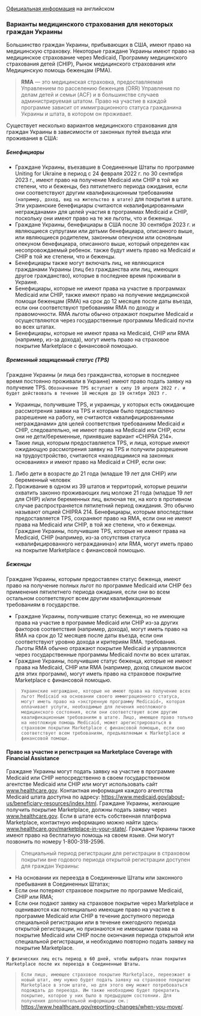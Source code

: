 [Официальная информация](https://drive.google.com/file/d/1iXQet8BXt2HByZq2_iSfFeNSy4qS3spr/view?usp=sharing) на английском
### Варианты медицинского страхования для некоторых граждан Украины
Большинство граждан Украины, прибывающих в США, имеют право на медицинскую страховку. Некоторые граждане Украины имеют право на медицинское страхование через Medicaid, Программу медицинского страхования детей (CHIP), Рынок медицинского страхования или Медицинскую помощь беженцам (РМА).
>**RMA** — это медицинская страховка, предоставляемая Управлением по расселению беженцев (ORR) Управления по делам детей и семьи (ACF) и в большинстве случаев администрируемая штатом. Право на участие в каждой программе зависит от иммиграционного статуса гражданина Украины и штата, в котором он проживает.

Существует несколько вариантов медицинского страхования для граждан Украины в зависимости от законных путей въезда или проживания в США:
##### **Бенефициары**
* Граждане Украины, въехавшие в Соединенные Штаты по программе Uniting for Ukraine в период с 24 февраля 2022 г. по 30 сентября 2023 г., имеют право на получение Medicaid или CHIP в той же степени, что и беженцы, без пятилетнего периода ожидания, если они соответствуют другим квалификационным требованиям `(например, доход, вид на жительство в штате)` для покрытия в штате. Эти украинские бенефициары считаются «квалифицированными негражданами» для целей участия в программах Medicaid и CHIP, поскольку они имеют право на те же льготы, что и беженцы.
* Граждане Украины, бенефициары в США после 30 сентября 2023 г. и являющиеся супругами или детьми бенефициара, описанного выше, или являющиеся родителем, законным опекуном или основным опекуном бенефициара, описанного выше, который определен как несопровождаемый ребенок. также будут иметь право на Medicaid и CHIP в той же степени, что и беженцы.
* Бенефициары также могут включать лиц, не являющихся гражданами Украины (лиц без гражданства или лиц, имеющих другое гражданство), которые в последнее время проживали в Украине.
* Бенефициары, которые не имеют права на участие в программах Medicaid или CHIP, также имеют право на получение медицинской помощи беженцам (RMA) на срок до 12 месяцев после даты въезда, если они соответствуют требованиям RMA по доходу и правомочности. RMA льготы обычно отражают покрытие Medicaid и осуществляются через государственные программы Medicaid почти во всех штатах.
* Бенефициары, которые не имеют права на Medicaid, CHIP или RMA (например, из-за дохода), могут иметь право на страховое покрытие Marketplace с финансовой помощью.
##### Временный защищенный статус (TPS) 
Граждане Украины (и лица без гражданства, которые в последнее время постоянно проживали в Украине) имеют право подать заявку на получение TPS. `Обозначение TPS вступает в силу 19 апреля 2022 г. и будет действовать в течение 18 месяцев до 19 октября 2023 г.`
* Украинцы, получившие TPS, и украинцы, у которых есть ожидающие рассмотрения заявки на TPS и которым было предоставлено разрешение на работу, не считаются «квалифицированными негражданами» для целей соответствия требованиям Medicaid и CHIP, следовательно, не имеют права на Medicaid или CHIP, если они не дети/беременные, принявшие вариант «CHIPRA 214».
* Такие лица, которым предоставляется TPS, и лица, которые имеют ожидающую рассмотрения заявку на TPS и получили разрешение на трудоустройство, считаются «находящимися на законных основаниях» и имеют право на Medicaid и CHIP, если они:
1. Либо дети в возрасте до 21 года (младше 19 лет для CHIP) или беременный человек
2. Проживание в одном из 39 штатов и территорий, которые решили охватить законно проживающих лиц моложе 21 года (младше 19 лет для CHIP) и/или беременных лиц, включая тех, на кого в противном случае распространяется пятилетний период ожидания. Это обычно называют опцией CHIPRA 214. Бенефициары, которым впоследствии предоставляется TPS, сохраняют право на RMA, если они не имеют права на Medicaid или CHIP, в той же степени, что и беженцы. Граждане Украины, получившие TPS, которые не имеют права на Medicaid, CHIP (например, из-за отсутствия статуса «квалифицированного негражданина») или RMA, могут иметь право на покрытие Marketplace с финансовой помощью.
##### Беженцы
Граждане Украины, которым предоставлен статус беженца, имеют право на получение полных льгот по программе Medicaid или CHIP без применения пятилетнего периода ожидания, если они во всем остальном соответствуют всем другим квалификационным требованиям в государстве.
* Граждане Украины, получившие статус беженца, но не имеющие права на участие в программе Medicaid или CHIP из-за других факторов соответствия (например, дохода), могут иметь право на RMA на срок до 12 месяцев после даты въезда, если они соответствуют уровню дохода и критериям RMA. требования. Льготы RMA обычно отражают покрытие Medicaid и управляются через государственные программы Medicaid почти во всех штатах.
* Граждане Украины, получившие статус беженца, которые не имеют права на Medicaid, CHIP или RMA (например, доход слишком высок для этих программ), могут иметь право на страховое покрытие Marketplace с финансовой помощью.
>`Украинские неграждане, которые не имеют права на получение всех льгот Medicaid на основании своего иммиграционного статуса, могут иметь право на «экстренную программу Medicaid», которая оплачивает услуги, необходимые для лечения неотложного медицинского состояния, если они соответствуют всем другим квалификационным требованиям в штате. Лицо, имеющее право только на неотложную помощь Medicaid, может арегистрироваться в страховом покрытии Marketplace с финансовой помощью, если оно соответствует всем требованиям, предъявляемым к Marketplace и финансовой помощи.`
#### Право на участие и регистрация на Marketplace Coverage with Financial Assistance
Граждане Украины могут подать заявку на участие в программе Medicaid или CHIP непосредственно в своем государственном агентстве Medicaid или CHIP или могут использовать сайт www.healthcare.gov. Контактная информация каждого агентства Medicaid штата доступна по адресу: https://www.medicaid.gov/about-us/beneficiary-resources/index.html. Граждане Украины, желающие получить покрытие Marketplace, должны подать заявку через www.healthcare.gov. Если в штате есть собственная платформа Marketplace, контактную информацию можно найти здесь: www.healthcare.gov/marketplace-in-your-state/. Граждане Украины также имеют право на бесплатную помощь на своем языке. Они могут позвонить по номеру 1-800-318-2596.
>Специальный период регистрации для регистрации в страховом покрытии вне годового периода открытой регистрации доступен для граждан Украины:
* На основании их переезда в Соединенные Штаты или законного пребывания в Соединенных Штатах;
* Если они потеряют страховое покрытие по программе Medicaid, CHIP или RMA;
* Если они подают заявку на страховое покрытие через Marketplace и оцениваются как потенциально имеющие право на участие в программе Medicaid или CHIP в течение доступного периода специальной регистрации или в течение ежегодного периода открытой регистрации, но признаются не имеющими права на покрытие Medicaid или CHIP после окончания периода открытой или специальной регистрации, и необходимо повторно подать заявку на покрытие Marketplace.

`У физических лиц есть период в 60 дней, чтобы выбрать план покрытия Marketplace после их переезда в Соединенные Штаты.`
>`Если лицо, имеющее страховое покрытие Marketplace, переезжает в новый штат, ему нужно будет подать заявку на страховое покрытие Marketplace в этом штате, но для этого ему может потребоваться подождать до переезда. Им также необходимо будет прекратить покрытие, которое у них было в предыдущем состоянии. Для получения дополнительной информации см.:` https://www.healthcare.gov/reporting-changes/when-you-move/.